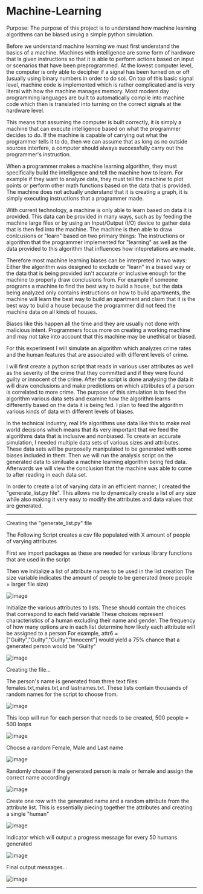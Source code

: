 # Machine-Learning


Purpose: The purpose of this project is to understand how machine learning algorithms can be biased using a simple python simulation.


Before we understand machine learning we must first understand the basics of a machine. Machines with intelligence are some form of hardware that is given instructions so that it is able to perform actions based on input or scenarios that have been preprogrammed. At the lowest computer level, the computer is only able to decipher if a signal has been turned on or off (usually using binary numbers in order to do so). On top of this basic signal level, machine code is implemented which is rather complicated and is very literal with how the machine manages memory. Most modern day programming languages are built to automatically compile into machine code which then is translated into turning on the correct signals at the hardware level.

This means that assuming the computer is built correctly, it is simply a machine that can execute intelligence based on what the programmer decides to do. If the machine is capable of carrying out what the programmer tells it to do, then we can assume that as long as no outside sources interfere, a computer should always successfully carry out the programmer's instruction.

When a programmer makes a machine learning algorithm, they must specifically build the intelligence and tell the machine how to learn. For example if they want to analyze data, they must tell the machine to plot points or perform other math functions based on the data that is provided. The machine does not actually understand that it is creating a graph, it is simply executing instructions that a programmer made. 

With current technology, a machine is only able to learn based on data it is provided. This data can be provided in many ways, such as by feeding the machine large files or by using an Input/Output (I/O) device to gather data that is then fed into the machine. The machine is then able to draw conlcusions or "learn" based on two primary things: The instructions or algorithm that the programmer implemented for "learning" as well as the data provided to this algorithm that influences how intepretations are made.

Therefore most machine learning biases can be interpreted in two ways: Either the algorithm was designed to exclude or "learn" in a biased way or the data that is being provided isn't accurate or inclusive enough for the machine to properly draw conclusions from. For example if someone programs a machine to find the best way to build a house, but the data being analyzed only contains instructions on how to build apartments, the machine will learn the best way to build an apartment and claim that it is the best way to build a house because the programmer did not feed the machine data on all kinds of houses. 

Biases like this happen all the time and they are usually not done with malicious intent. Programmers focus more on creating a working machine and may not take into account that this machine may be unethical or biased. 

For this experiment I will simulate an algorithm which analyzes crime rates and the human features that are associated with different levels of crime. 

I will first create a python script that reads in various user attributes as well as the severity of the crime that they committed and if they were found guilty or innocent of the crime. After the script is done analysing the data it will draw conclusions and make predictions on which attributes of a person is correlated to more crime. The purpose of this simulation is to feed the algorithm various data sets and examine how the algorithm learns differently based on the data it is being fed. I plan to feed the algorithm various kinds of data with different levels of biases. 

In the technical industry, real life algorithms use data like this to make real world decisions which means that its very important that we feed the algorithms data that is inclusive and nonbiased. To create an accurate simulation, I needed multiple data sets of various sizes and attributes. These data sets will be purposelly manipulated to be generated with some biases included in them. Then we will run the analysis script on the generated data to similuate a machine learning algorithm being fed data. Afterwards we will view the conclusion that the machine was able to come to after reading in each data set.

In order to create a lot of varying data in an efficient manner, I created the "generate_list.py file". This allows me to dynamically create a list of any size while also making it very easy to modify the attributes and data values that are generated.

_______________________________________________________________________________________________

Creating the "generate_list.py" file

The Following Script creates a csv file populated with X amount of people of varying attributes

First we import packages as these are needed for various library functions that are used in the script

Then we Initialize a list of attribute names to be used in the list creation 
The size variable indicates the amount of people to be generated (more people = larger file size)

![image](https://user-images.githubusercontent.com/78882341/205674761-8698d6a5-b7fe-4147-bee2-58f27c95481a.png)


Initialize the various attributes to lists. These should contain the choices that correspond to each field variable
These choices represent characteristics of a human excluding their name and gender.
The frequency of how many options are in each list determine how likely each attribute will be assigned to a person
For example, attr6 = ["Guilty","Guilty","Guilty","Innocent"] would yield a 75% chance that a generated person would be "Guilty"

![image](https://user-images.githubusercontent.com/78882341/205675405-7ad492d6-7528-4be2-ba79-4b5c9207a2dc.png)

Creating the file...

The person's name is generated from three text files: females.txt,males.txt,and lastnames.txt.
These lists contain thousands of random names for the script to choose from.

![image](https://user-images.githubusercontent.com/78882341/205675960-f989678c-104c-4cb2-855f-2fe1014ba06a.png)

This loop will run for each person that needs to be created, 500 people = 500 loops

![image](https://user-images.githubusercontent.com/78882341/205676353-92135882-4903-4c76-839d-2915c71ac831.png)


Choose a random Female, Male and Last name

![image](https://user-images.githubusercontent.com/78882341/205676506-080a7e06-b79e-47fc-a07e-598993282bc9.png)

Randomly choose if the generated person is male or female and assign the correct name accordingly

![image](https://user-images.githubusercontent.com/78882341/205676614-59e5cb9b-2e51-4d9b-a48b-4541d74dac84.png)

Create one row with the generated name and a random attribute from the attribute list. This is essentially piecing together
the attributes and creating a single "human"

![image](https://user-images.githubusercontent.com/78882341/205677223-bd4c6b02-6071-4635-80b1-3db4808f5fc1.png)

Indicator which will output a progress message for every 50 humans generated

![image](https://user-images.githubusercontent.com/78882341/205677410-6a3a953d-c94d-427c-a7ee-4929deaa26af.png)

Final output messages...

![image](https://user-images.githubusercontent.com/78882341/205677539-1f038eeb-00f3-44a7-9204-45b2db8e2f22.png)

_______________________________________________________________________________________________
